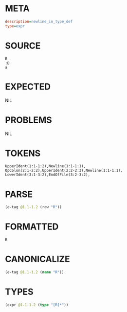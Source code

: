 # META
~~~ini
description=newline_in_type_def
type=expr
~~~
# SOURCE
~~~roc
R
:D
a
~~~
# EXPECTED
NIL
# PROBLEMS
NIL
# TOKENS
~~~zig
UpperIdent(1:1-1:2),Newline(1:1-1:1),
OpColon(2:1-2:2),UpperIdent(2:2-2:3),Newline(1:1-1:1),
LowerIdent(3:1-3:2),EndOfFile(3:2-3:2),
~~~
# PARSE
~~~clojure
(e-tag @1.1-1.2 (raw "R"))
~~~
# FORMATTED
~~~roc
R
~~~
# CANONICALIZE
~~~clojure
(e-tag @1.1-1.2 (name "R"))
~~~
# TYPES
~~~clojure
(expr @1.1-1.2 (type "[R]*"))
~~~
